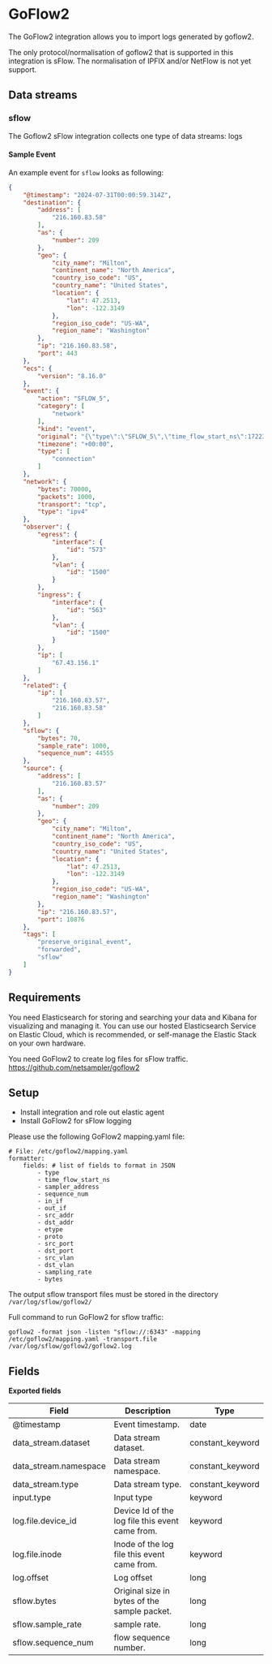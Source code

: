 # GoFlow2

The GoFlow2 integration allows you to import logs generated by goflow2.

The only protocol/normalisation of goflow2 that is supported in this integration is sFlow.
The normalisation of IPFIX and/or NetFlow is not yet support.

## Data streams
### sflow
The Goflow2 sFlow integration collects one type of data streams: logs

#### Sample Event
An example event for `sflow` looks as following:

```json
{
    "@timestamp": "2024-07-31T00:00:59.314Z",
    "destination": {
        "address": [
            "216.160.83.58"
        ],
        "as": {
            "number": 209
        },
        "geo": {
            "city_name": "Milton",
            "continent_name": "North America",
            "country_iso_code": "US",
            "country_name": "United States",
            "location": {
                "lat": 47.2513,
                "lon": -122.3149
            },
            "region_iso_code": "US-WA",
            "region_name": "Washington"
        },
        "ip": "216.160.83.58",
        "port": 443
    },
    "ecs": {
        "version": "8.16.0"
    },
    "event": {
        "action": "SFLOW_5",
        "category": [
            "network"
        ],
        "kind": "event",
        "original": "{\"type\":\"SFLOW_5\",\"time_flow_start_ns\":1722384059314899647,\"sampler_address\":\"67.43.156.1\",\"sequence_num\":44555,\"in_if\":563,\"out_if\":573,\"src_addr\":\"216.160.83.57\",\"dst_addr\":\"216.160.83.58\",\"etype\":\"IPv4\",\"proto\":\"TCP\",\"src_port\":10876,\"dst_port\":443,\"src_vlan\":1500,\"dst_vlan\":1500,\"sampling_rate\":1000,\"bytes\":70}",
        "timezone": "+00:00",
        "type": [
            "connection"
        ]
    },
    "network": {
        "bytes": 70000,
        "packets": 1000,
        "transport": "tcp",
        "type": "ipv4"
    },
    "observer": {
        "egress": {
            "interface": {
                "id": "573"
            },
            "vlan": {
                "id": "1500"
            }
        },
        "ingress": {
            "interface": {
                "id": "563"
            },
            "vlan": {
                "id": "1500"
            }
        },
        "ip": [
            "67.43.156.1"
        ]
    },
    "related": {
        "ip": [
            "216.160.83.57",
            "216.160.83.58"
        ]
    },
    "sflow": {
        "bytes": 70,
        "sample_rate": 1000,
        "sequence_num": 44555
    },
    "source": {
        "address": [
            "216.160.83.57"
        ],
        "as": {
            "number": 209
        },
        "geo": {
            "city_name": "Milton",
            "continent_name": "North America",
            "country_iso_code": "US",
            "country_name": "United States",
            "location": {
                "lat": 47.2513,
                "lon": -122.3149
            },
            "region_iso_code": "US-WA",
            "region_name": "Washington"
        },
        "ip": "216.160.83.57",
        "port": 10876
    },
    "tags": [
        "preserve_original_event",
        "forwarded",
        "sflow"
    ]
}
```

## Requirements

You need Elasticsearch for storing and searching your data and Kibana for visualizing and managing it.
You can use our hosted Elasticsearch Service on Elastic Cloud, which is recommended, or self-manage the Elastic Stack on your own hardware.

You need GoFlow2 to create log files for sFlow traffic.
https://github.com/netsampler/goflow2

## Setup

- Install integration and role out elastic agent
- Install GoFlow2 for sFlow logging

Please use the following GoFlow2 mapping.yaml file:

```
# File: /etc/goflow2/mapping.yaml
formatter:
    fields: # list of fields to format in JSON
        - type
        - time_flow_start_ns
        - sampler_address
        - sequence_num
        - in_if
        - out_if
        - src_addr
        - dst_addr
        - etype
        - proto
        - src_port
        - dst_port
        - src_vlan
        - dst_vlan
        - sampling_rate
        - bytes
```

The output sflow transport files must be stored in the directory ```/var/log/sflow/goflow2/```

Full command to run GoFlow2 for sflow traffic:
```shell
goflow2 -format json -listen "sflow://:6343" -mapping /etc/goflow2/mapping.yaml -transport.file /var/log/sflow/goflow2/goflow2.log
```

## Fields
**Exported fields**

| Field | Description | Type |
|---|---|---|
| @timestamp | Event timestamp. | date |
| data_stream.dataset | Data stream dataset. | constant_keyword |
| data_stream.namespace | Data stream namespace. | constant_keyword |
| data_stream.type | Data stream type. | constant_keyword |
| input.type | Input type | keyword |
| log.file.device_id | Device Id of the log file this event came from. | keyword |
| log.file.inode | Inode of the log file this event came from. | keyword |
| log.offset | Log offset | long |
| sflow.bytes | Original size in  bytes of the sample packet. | long |
| sflow.sample_rate | sample rate. | long |
| sflow.sequence_num | flow sequence number. | long |

